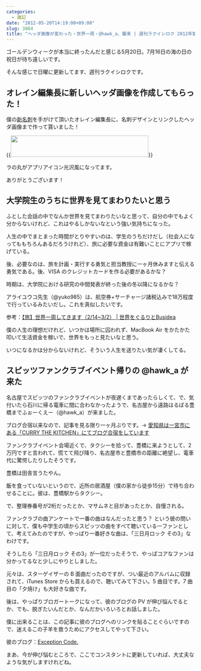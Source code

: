 ```yaml
---
categories:
  - 雑記
date: "2012-05-20T14:19:00+09:00"
slug: 3864
title: "ヘッダ画像が変わった・世界一周・@hawk_a、襲来 | 週刊ラクイシロク 2012年第20週"
---
```


ゴールデンウィークが本当に終ったんだと感じる5月20日。7月16日の海の日の祝日が待ち遠しいです。

そんな感じで日曜に更新してます、週刊ラクイシロクです。

## オレイン編集長に新しいヘッダ画像を作成してもらった！

僕の[新名刺](http://rakuishi.com/archives/3800/)を手がけて頂いたオレイン編集長に、名刺デザインとリンクしたヘッダ画像まで作って貰いました！

{{<img alt="" src="/images/2012/05/3864_1.png" width="368" height="57">}}

ラの丸がアプリアイコン光沢風になってます。

ありがとうございます！

## 大学院生のうちに世界を見てまわりたいと思う

ふとした会話の中でなんか世界を見てまわりたいなと思って、自分の中でもよく分からないけれど、これはやるしかないなという強い気持ちになった。

人生の中でまとまった時間がとりやすいのは、学生のうちだけだし（社会人になってももちろんあるだろうけれど）、旅に必要な資金は有難いことにアプリで稼げている。

後、必要なのは、旅を計画・実行する勇気と担当教授に一ヶ月休みますと伝える勇気である。後、VISA のクレジットカードを作る必要があるかな？

時期は、大学院における研究の中間発表が終った後の冬以降になるかな？

アライユウコ先生（@yuko985）は、航空券+サーチャージ諸税込みで18万程度で行っているみたいだし。これを真似したいです。

参考：[【旅】世界一周してきます（2/14~3/2） | 世界をぐるりとBusidea](http://busidea.net/archives/3956)

僕の人生の理想だけれど、いつかは場所に囚われず、MacBook Air をかたかた叩いて生活資金を稼いで、世界をもっと見たいなと思う。

いつになるかは分からないけれど、そういう人生を送りたい気が凄くしてる。

## スピッツファンクラブイベント帰りの @hawk_a が来た

名古屋でスピッツのファンクラブイベントが夜遅くまであったらしくて、で、気付いたら石川に帰る電車に間に合わなかったようで、名古屋から遠路はるばる豊橋までふぉーくえー（@hawk_a）が来ました。

ブログ合宿以来なので、記事を見る限り一ヶ月ぶりです。→ [愛知県は一宮市にある「CURRY THE KITCHEN」にてブログ合宿をしています](http://rakuishi.com/archives/3434/)

ファンクラブイベント会場近くで、タクシーを拾って、豊橋に来ようとして、2万円ですと言われて、慌てて飛び降り、名古屋市と豊橋市の距離に絶望し、電車代に驚愕したりしたそうです。

豊橋は田舎言うたやん。

飯を食っていないというので、近所の居酒屋（僕の家から徒歩15分）で待ち合わせることに。彼は、豊橋駅からタクシー。

で、整理券番号が2桁だったとか、マサムネと目があったとか、自慢される。

ファンクラブの曲アンケートで一番の曲はなんだったと思う？ という彼の問いに対して、僕も中学生の頃からスピッツの曲をすべて聴いている一ファンとして、考えてみたのですが、やっぱり一番好きな曲は、「三日月ロック その3」なわけです。

そうしたら「三日月ロック その3」が一位だったそうで、やっぱコアなファンは分かってるなと少しにやりとしました。

元々は、スターゲイザーの B 面曲だったのですが、つい最近のアルバムに収録されて、iTunes Store からも買えるので、聴いてみて下さい。5 曲目です。7 曲目の「夕焼け」も大好きな曲です。

後は、やっぱりブロガートークになって、彼のブログの PV が伸び悩んでるとか、でも、脱ぎたいんだとか、なんだかいろいろとお話しました。

僕に出来ることは、この記事に彼のブログへのリンクを貼ることぐらいですので、迷えるこの子羊を救うためにアクセスしてやって下さい。

彼のブログ：[Exception Code.](http://www.hawk-a.com/exception_code/)

まあ、今が伸び悩むところで、ここでコンスタントに更新していれば、大丈夫なような気がしますけれどね。
